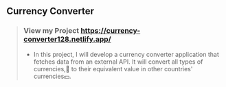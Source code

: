 ## Currency Converter ##

> ### View my Project  https://currency-converter128.netlify.app/  ###
> 
> - In this project, I will develop a currency converter application that fetches data from an external API. It will convert all types of currencies,💸 to their equivalent value in other countries' currencies💵.
